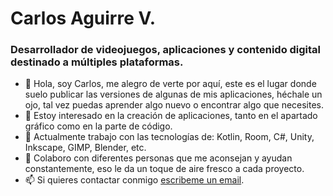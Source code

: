 # Carlos Aguirre V.
### Desarrollador de videojuegos, aplicaciones y contenido digital destinado a múltiples plataformas.
- 👋 Hola, soy Carlos, me alegro de verte por aquí, este es el lugar donde suelo publicar las versiones de algunas de mis aplicaciones, héchale un ojo, tal vez puedas aprender algo nuevo o encontrar algo que necesites.
- 👀 Estoy interesado en la creación de aplicaciones, tanto en el apartado gráfico como en la parte de código.
- 🌱 Actualmente trabajo con las tecnologías de: Kotlin, Room, C#, Unity, Inkscape, GIMP, Blender, etc.
- 💞️ Colaboro con diferentes personas que me aconsejan y ayudan constantemente, eso le da un toque de aire fresco a cada proyecto.
- 📫 Si quieres contactar conmigo [escribeme un email](codigobase2018@gmail.com).

<!---
CarlosAguirreV/CarlosAguirreV is a ✨ special ✨ repository because its `README.md` (this file) appears on your GitHub profile.
You can click the Preview link to take a look at your changes.
--->
